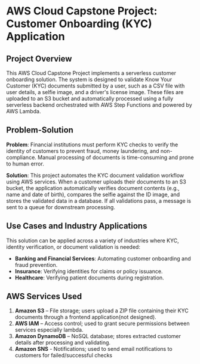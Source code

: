 # AWS Cloud Capstone Project: Customer Onboarding (KYC) Application

## Project Overview

This AWS Cloud Capstone Project implements a serverless customer onboarding solution. The system is designed to validate Know Your Customer (KYC) documents submitted by a user, such as a CSV file with user details, a selfie image, and a driver's license image. These files are uploaded to an S3 bucket and automatically processed using a fully serverless backend orchestrated with AWS Step Functions and powered by AWS Lambda.

## Problem-Solution

**Problem**: Financial institutions must perform KYC checks to verify the identity of customers to prevent fraud, money laundering, and non-compliance. Manual processing of documents is time-consuming and prone to human error.

**Solution**: This project automates the KYC document validation workflow using AWS services. When a customer uploads their documents to an S3 bucket, the application automatically verifies document contents (e.g., name and date of birth), compares the selfie against the ID image, and stores the validated data in a database. If all validations pass, a message is sent to a queue for downstream processing.

## Use Cases and Industry Applications

This solution can be applied across a variety of industries where KYC, identity verification, or document validation is needed:

* **Banking and Financial Services**: Automating customer onboarding and fraud prevention.
* **Insurance**: Verifying identities for claims or policy issuance.
* **Healthcare**: Verifying patient documents during registration.

## AWS Services Used&#x20;

1. **Amazon S3** – File storage; users upload a ZIP file containing their KYC documents through a frontend application(not designed).
2. **AWS IAM** – Access control; used to grant secure permissions between services especially lambda.
3. **Amazon DynamoDB** – NoSQL database; stores extracted customer details after processing and validating.
4. **Amazon SNS** - Notifications; used to send email notifications to customers for failed/successful checks